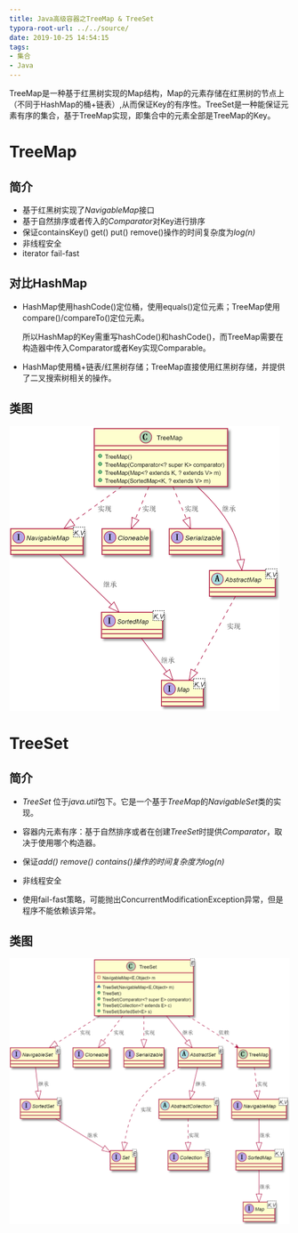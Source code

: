 ```yaml
---
title: Java高级容器之TreeMap & TreeSet
typora-root-url: ../../source/
date: 2019-10-25 14:54:15
tags:
- 集合
- Java
---
```






TreeMap是一种基于红黑树实现的Map结构，Map的元素存储在红黑树的节点上（不同于HashMap的桶+链表）,从而保证Key的有序性。TreeSet是一种能保证元素有序的集合，基于TreeMap实现，即集合中的元素全部是TreeMap的Key。

<!--more-->

# TreeMap

## 简介

- 基于红黑树实现了*NavigableMap*接口
- 基于自然排序或者传入的*Comparator*对Key进行排序
- 保证containsKey() get() put() remove()操作的时间复杂度为*log(n)*
- 非线程安全
- iterator fail-fast

## 对比HashMap

- HashMap使用hashCode()定位桶，使用equals()定位元素；TreeMap使用compare()/compareTo()定位元素。

  所以HashMap的Key需重写hashCode()和hashCode()，而TreeMap需要在构造器中传入Comparator或者Key实现Comparable。

- HashMap使用桶+链表/红黑树存储；TreeMap直接使用红黑树存储，并提供了二叉搜索树相关的操作。

## 类图

<img src="/imgs/1572003543338.png" alt="1572003543338" style="zoom:50%;" />



# TreeSet 

## 简介

- *TreeSet* 位于*java.util*包下。它是一个基于*TreeMap*的*NavigableSet*类的实现。

- 容器内元素有序：基于自然排序或者在创建*TreeSet*时提供*Comparator*，取决于使用哪个构造器。

- 保证*add() remove() contains()*操作的时间复杂度为*log(n)*

- 非线程安全

- 使用fail-fast策略，可能抛出ConcurrentModificationException异常，但是程序不能依赖该异常。

## 类图

<img src="/imgs/1572000336972.png" alt="1572000336972" style="zoom:50%;" />

